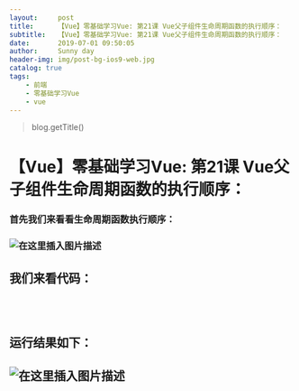 ```yaml
---
layout:     post
title:      【Vue】零基础学习Vue: 第21课 Vue父子组件生命周期函数的执行顺序：
subtitle:   【Vue】零基础学习Vue: 第21课 Vue父子组件生命周期函数的执行顺序：
date:       2019-07-01 09:50:05
author:     Sunny day
header-img: img/post-bg-ios9-web.jpg
catalog: true
tags:
    - 前端
    - 零基础学习Vue
    - vue
---
```

>blog.getTitle() 

# 【Vue】零基础学习Vue: 第21课 Vue父子组件生命周期函数的执行顺序：


### **首先我们来看看生命周期函数执行顺序：**

### ![在这里插入图片描述](https://img-blog.csdnimg.cn/20190424080629702.jpg?x-oss-process=image/watermark,type_ZmFuZ3poZW5naGVpdGk,shadow_10,text_aHR0cHM6Ly9ibG9nLmNzZG4ubmV0L3FxXzQxNjE0OTI4,size_16,color_FFFFFF,t_70)

## []()**我们来看代码：**

<!DOCTYPE html> <html lang="en"> <head> <meta charset="UTF-8"> <title>vue组件</title> <!-- 引入vue --> <script src="https://cdn.jsdelivr.net/npm/vue/dist/vue.js"></script> </head> <body> <div id="app"> <!-- 3.引用子组件 --> <one></one> <two></two> </div> <script> //1.定义子组件one let one = { template:`<div><p>我是子组件1</p></div>`, created(){ console.log(' 子组件1 created ') }, beforeMount(){ console.log(' 子组件1 beforeMount ') }, mounted(){ console.log(' 子组件1 mounted ') }, } //1.定义子组件two let two = { template:'<div><p>我是子组件2</p></div>', created(){ console.log(' 子组件2 created ') }, beforeMount(){ console.log(' 子组件2 beforeMount ') }, mounted(){ console.log(' 子组件2 mounted ') }, } let vm = new Vue({ el:'/#app', //这是根组件 created(){ console.log(' 根组件 created ') }, beforeMount(){ console.log(' 根组件 beforeMount ') }, mounted(){ console.log(' 根组件 mounted ') }, //2.注册组件 components:{ one, two } }) </script> </body> </html>

##  

## 运行结果如下：

## ![在这里插入图片描述](https://img-blog.csdnimg.cn/20190421083136868.png?x-oss-process=image/watermark,type_ZmFuZ3poZW5naGVpdGk,shadow_10,text_aHR0cHM6Ly9ibG9nLmNzZG4ubmV0L3FxXzQxNjE0OTI4,size_16,color_FFFFFF,t_70)


